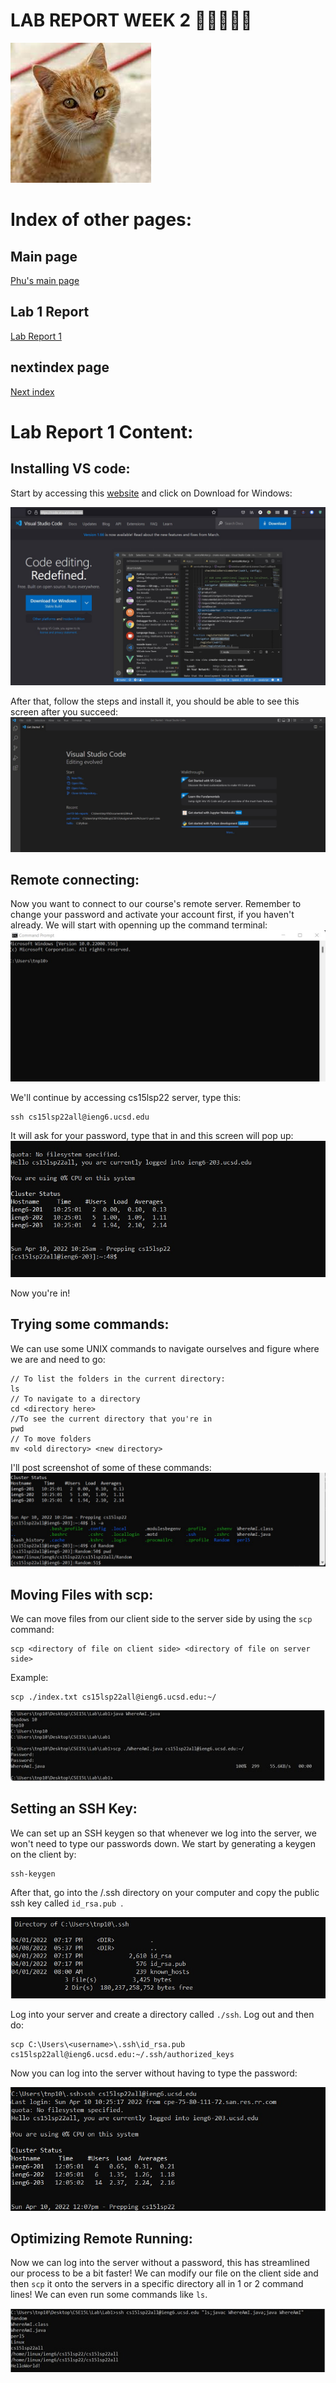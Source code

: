 # LAB REPORT WEEK 2 🚨🚨🚨🚨🚨

![Doggo](/Pictures/cat.jpg/)
# Index of other pages:
## Main page
[Phu's main page](https://pntsoi.github.io/cse15l-lab-reports/)

##  Lab 1 Report

[Lab Report 1](/Lab-Report-1/lab-report-1-week-2.md)

## nextindex page
[Next index](/nextindex.md)


# Lab Report 1 Content:

## Installing VS code:
Start by accessing this [website](https://code.visualstudio.com/) and click on Download for Windows:

![VS code webpage](/Pictures/VS-code-webpage.jpg)

After that, follow the steps and install it, you should be able to see this screen after you succeed:
![Installed VS code](/Pictures/VS-code-installed.jpg)


## Remote connecting:
Now you want to connect to our course's remote server. Remember to change your password and activate your account first, if you haven't already. We will start with openning up the command terminal:
![terminal](/Pictures/empty-terminal.jpg)

We'll continue by accessing cs15lsp22 server, type this:
```
ssh cs15lsp22all@ieng6.ucsd.edu
```
It will ask for your password, type that in and this screen will pop up:
![ssh-cs15l.jpg](/Pictures/ssh-cs15l.jpg)

Now you're in!

## Trying some commands:

We can use some UNIX commands to navigate ourselves and figure where we  are and need to go:

```
// To list the folders in the current directory:
ls 
// To navigate to a directory
cd <directory here>
//To see the current directory that you're in 
pwd
// To move folders
mv <old directory> <new directory>
```

I'll post screenshot of some of these commands:
![commands](/Pictures/commands.jpg)

## Moving Files with scp:
We can move files from our client side to the server side by using the ``` scp ``` command:
```
scp <directory of file on client side> <directory of file on server side>
```
Example:
```
scp ./index.txt cs15lsp22all@ieng6.ucsd.edu:~/
```

![SCP](/Pictures/scp.jpg)

## Setting an SSH Key:
We can set up an SSH keygen so that whenever we log into the server, we won't need to type our passwords down.
We start by generating a keygen on the client by:
```
ssh-keygen
```

After that, go into the /.ssh directory on your computer and copy the public ssh key called ```id_rsa.pub ```. 

![ssh-client](/Pictures/ssh-client.jpg)

Log into your server and create a directory called ```./ssh```. 
Log out and then do:
```
scp C:\Users\<username>\.ssh\id_rsa.pub cs15lsp22all@ieng6.ucsd.edu:~/.ssh/authorized_keys
```

Now you can log into the server without having to type the password:

![No password](/Pictures/no_password.jpg)

## Optimizing Remote Running:
Now we can log into the server without a password, this has streamlined our process to be a bit faster!
We can modify our file on the client side and then ```scp``` it onto the servers in a specific directory all in 1 or 2 command lines! We can even run some commands like ```ls```.

![streamlined](/Pictures/streamline.jpg)




